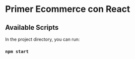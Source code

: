 # Primer Ecommerce con React


## Available Scripts

In the project directory, you can run:

### `npm start`

